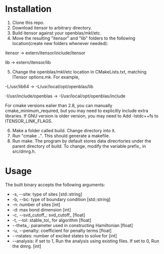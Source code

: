 # Installation

1. Clone this repo.
2. Download itensor to arbitrary directory.
3. Build itensor against your openblas/mkl/etc.
4. Move the resulting "itensor" and "lib" folders to the following location(create new folders whenever needed):

itensor -> extern/itensor/include/itensor

lib -> extern/itensor/lib

5. Change the openblas/mkl/etc location in CMakeLists.txt, matching ITensor options.mk. For example,

-L/usr/lib64 -> -L/usr/local/opt/openblas/lib

-I/usr/include/openblas -> -I/usr/local/opt/openblas/include

For cmake versions ealier than 2.8, you can manually cmake_minimum_required, but you may need to explicitly include extra libraries. If GNU version is older version, you may need to Add -lstdc++fs to ITENSOR_LINK_FLAGS.

6. Make a folder called build. Change directory into it.
7. Run "cmake ..". This should generate a makefile.
8. Run make. The program by default stores data direcrtories under the parent directory of build. To change, modify the variable prefix_ in src/dmrg.h.

# Usage

The built binary accepts the following arguments:

* -s, --site: type of sites [std::string]
* -b, --bc: type of boundary condition [std::string]
* -n: number of sites [int]
* -d: max bond dimension [int]
* -c, --svd_cutoff_: svd_cutoff_ [float]
* -t, --tol: stable_tol_ for algorithm [float]
* --theta_: parameter used in constructing Hamiltonian [float]
* -u, --penalty: coefficient for penalty terms [float]
* --nstates: number of excited states to solve for [int]
* --analysis: if set to 1, Run the analysis using existing files. If set to 0, Run the dmrg. [int]
